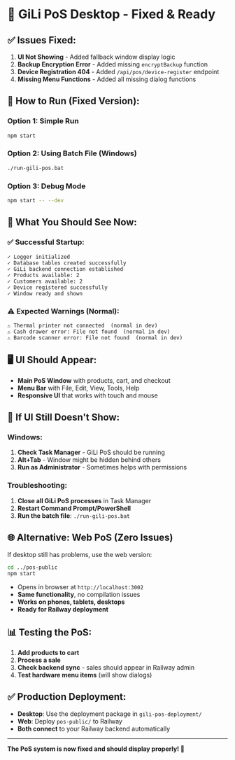 # 🔧 GiLi PoS Desktop - Fixed & Ready

## ✅ Issues Fixed:
1. **UI Not Showing** - Added fallback window display logic
2. **Backup Encryption Error** - Added missing `encryptBackup` function  
3. **Device Registration 404** - Added `/api/pos/device-register` endpoint
4. **Missing Menu Functions** - Added all missing dialog functions

## 🚀 How to Run (Fixed Version):

### Option 1: Simple Run
```bash
npm start
```

### Option 2: Using Batch File (Windows)
```bash
./run-gili-pos.bat
```

### Option 3: Debug Mode
```bash
npm start -- --dev
```

## 🎯 What You Should See Now:

### ✅ **Successful Startup:**
```
✓ Logger initialized
✓ Database tables created successfully  
✓ GiLi backend connection established
✓ Products available: 2
✓ Customers available: 2
✓ Device registered successfully
✓ Window ready and shown
```

### ⚠️ **Expected Warnings (Normal):**
```
⚠ Thermal printer not connected  (normal in dev)
⚠ Cash drawer error: File not found  (normal in dev)
⚠ Barcode scanner error: File not found  (normal in dev)
```

## 🖥️ **UI Should Appear:**
- **Main PoS Window** with products, cart, and checkout
- **Menu Bar** with File, Edit, View, Tools, Help
- **Responsive UI** that works with touch and mouse

## 🔧 **If UI Still Doesn't Show:**

### Windows:
1. **Check Task Manager** - GiLi PoS should be running
2. **Alt+Tab** - Window might be hidden behind others
3. **Run as Administrator** - Sometimes helps with permissions

### Troubleshooting:
1. **Close all GiLi PoS processes** in Task Manager
2. **Restart Command Prompt/PowerShell**
3. **Run the batch file**: `./run-gili-pos.bat`

## 🌐 **Alternative: Web PoS (Zero Issues)**
If desktop still has problems, use the web version:
```bash
cd ../pos-public
npm start
```
- Opens in browser at `http://localhost:3002`
- **Same functionality**, no compilation issues
- **Works on phones, tablets, desktops**
- **Ready for Railway deployment**

## 📊 **Testing the PoS:**
1. **Add products to cart**
2. **Process a sale**
3. **Check backend sync** - sales should appear in Railway admin
4. **Test hardware menu items** (will show dialogs)

## ✅ **Production Deployment:**
- **Desktop**: Use the deployment package in `gili-pos-deployment/`
- **Web**: Deploy `pos-public/` to Railway
- **Both connect** to your Railway backend automatically

---

**The PoS system is now fixed and should display properly! 🎉**